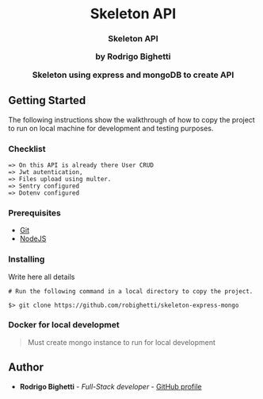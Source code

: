 <h1 align="center">
  <strong>Skeleton API</strong>
</h1>

<h3 align="center">
  Skeleton API
  <p>by Rodrigo Bighetti</p>
  <p>Skeleton using express and mongoDB to create API</p>
</h3>

## Getting Started

The following instructions show the walkthrough of how to copy the project to run on local machine for development and testing purposes.

### Checklist
```
=> On this API is already there User CRUD
=> Jwt autentication,
=> Files upload using multer.
=> Sentry configured
=> Dotenv configured
```

### Prerequisites

- [Git](https://git-scm.com)
- [NodeJS](https://nodejs.org/en/)

### Installing

Write here all details

```
# Run the following command in a local directory to copy the project.

$> git clone https://github.com/robighetti/skeleton-express-mongo

```

### Docker for local developmet

> Must create mongo instance to run for local development

## Author

- **Rodrigo Bighetti** - _Full-Stack developer_ - [GitHub profile](https://github.com/robighetti)
